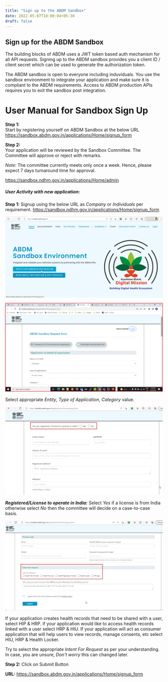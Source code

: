 ```yaml
---
title: "Sign up to the ABDM Sandbox"
date: 2022-05-07T18:00:04+05:30
draft: false
---
```


## Sign up for the ABDM Sandbox
The building blocks of ABDM uses a JWT token based auth mechanism for all API requests. Signing up to the ABDM sandbox provides you a client ID / client secret which can be used to generate the authorization token. 

The ABDM sandbox is open to everyone including induviduals. You use the sandbox environment to integrate your application and make sure it is compliant to the ABDM requirements. Access to ABDM production APIs requires you to exit the sandbox post integration. 

# User Manual for Sandbox Sign Up
**Step 1:**  
Start by registering yourself on ABDM Sandbox at the below URL  
https://sandbox.abdm.gov.in/applications/Home/signup_form  

**Step 2:**  
Your application will be reviewed by the Sandbox Committee. The Committee will approve or reject with remarks.  

_Note_: The committee currently meets only once a week. Hence, please expect 7 days turnaround time for approval. 

https://sandbox.ndhm.gov.in/applications/Home/admin

##### User Activity with new application:
**Step 1:** Signup using the below URL as _Company_ or _Individuals_ per requirement.
 https://sandbox.ndhm.gov.in/applications/Home/signup_form

![HomePage](/img/HomePage.png)  

![Fill_Form](/img/Fill_Form.png)

Select appropriate _Entity_, _Type of Application_, _Category_ value.

![License_in_India](/img/License_in_India.png)

**_Registered/License to operate in India:_** Select _Yes_ if a license is from India otherwise select _No_ then the committee will decide on a case-to-case basis.

![Intent_FOr_Request](/img/Intent_For_Request.png)

If your application creates health records that need to be shared with a user, select HIP & HRP. 
if your application would like to access health records linked with a user select HRP & HIU.
If your application will act as consumer application that will help users to view records, manage consents, etc select HIU, HRP & Health Locker.

Try to select the appropriate _Intent For Request_ as per your understanding. In case, you are unsure, _Don't worry_ this can changed later.

**Step 2:** Click on Submit Button  

**URL:** https://sandbox.abdm.gov.in/applications/Home/signup_form  

